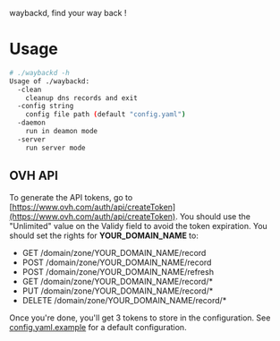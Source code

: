 waybackd, find your way back !

# Usage

```sh
# ./waybackd -h
Usage of ./waybackd:
  -clean
    cleanup dns records and exit
  -config string
    config file path (default "config.yaml")
  -daemon
    run in deamon mode
  -server
    run server mode
```

## OVH API

To generate the API tokens, go to [https://www.ovh.com/auth/api/createToken](https://www.ovh.com/auth/api/createToken).
You should use the "Unlimited" value on the Validy field to avoid the token expiration.
You should set the rights for **YOUR_DOMAIN_NAME** to:
* GET    /domain/zone/YOUR_DOMAIN_NAME/record
* POST   /domain/zone/YOUR_DOMAIN_NAME/record
* POST   /domain/zone/YOUR_DOMAIN_NAME/refresh
* GET    /domain/zone/YOUR_DOMAIN_NAME/record/*
* PUT    /domain/zone/YOUR_DOMAIN_NAME/record/*
* DELETE /domain/zone/YOUR_DOMAIN_NAME/record/*

Once you're done, you'll get 3 tokens to store in the configuration. See [config.yaml.example](config.yaml.example) for a default configuration.
